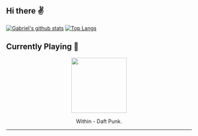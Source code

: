 ## Hi there :v: 
[![Gabriel's github stats](https://github-readme-stats.vercel.app/api?username=gajalves&show_icons=true&theme=dark)](https://github.com/anuraghazra/github-readme-stats)
[![Top Langs](https://github-readme-stats.vercel.app/api/top-langs/?username=gajalves&layout=compact&theme=dark)](https://github.com/anuraghazra/github-readme-stats)
## Currently Playing :musical_note: 
<p align="center"><img width="150" src="https://i.scdn.co/image/ab67616d0000b2731d97ca7376f835055f828139"></p><p align="center"> Within - Daft Punk. </p>
 
---